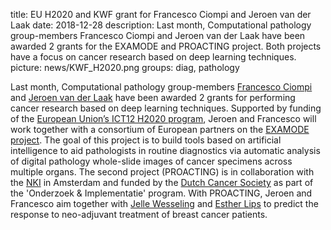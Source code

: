 title: EU H2020 and KWF grant for Francesco Ciompi and Jeroen van der Laak
date: 2018-12-28
description: Last month, Computational pathology group-members Francesco Ciompi and Jeroen van der Laak have been awarded 2 grants for the EXAMODE and PROACTING project. Both projects have a focus on cancer research based on deep learning techniques.
picture: news/KWF_H2020.png
groups: diag, pathology

Last month, Computational pathology group-members [Francesco Ciompi](https://www.computationalpathologygroup.eu/members/francesco-ciompi/) and [Jeroen van der Laak](https://www.computationalpathologygroup.eu/members/jeroen-van-der-laak/) have been awarded 2 grants for performing cancer research based on deep learning techniques. Supported by funding of the [European Union’s ICT12 H2020 program](https://ec.europa.eu/programmes/horizon2020/en/), Jeroen and Francesco will work together with a consortium of European partners on the [EXAMODE project](https://www.examode.eu/). The goal of this project is to build tools based on artificial intelligence to aid pathologists in routine diagnostics via automatic analysis of digital pathology whole-slide images of cancer specimens across multiple organs. The second project (PROACTING) is in collaboration with the [NKI](https://www.nki.nl/) in Amsterdam and funded by the [Dutch Cancer Society](https://www.kwf.nl/onderzoek/subsidie-informatie/Pages/default.aspx) as part of the 'Onderzoek & Implementatie' program. With PROACTING, Jeroen and Francesco aim together with [Jelle Wesseling](https://www.nki.nl/divisions/molecular-pathology/wesseling-j-group/) and [Esther Lips](https://www.nki.nl/people/lips-esther) to predict the response to neo-adjuvant treatment of breast cancer patients.
